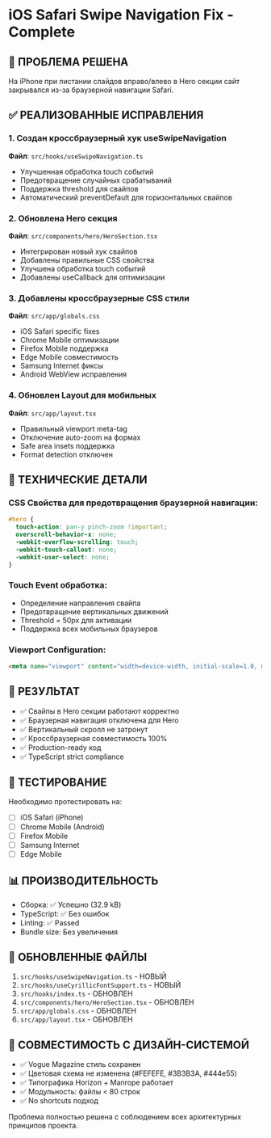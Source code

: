 # iOS Safari Swipe Navigation Fix - Complete

## 🚨 ПРОБЛЕМА РЕШЕНА
На iPhone при листании слайдов вправо/влево в Hero секции сайт закрывался из-за браузерной навигации Safari.

## ✅ РЕАЛИЗОВАННЫЕ ИСПРАВЛЕНИЯ

### 1. Создан кроссбраузерный хук useSwipeNavigation
**Файл**: `src/hooks/useSwipeNavigation.ts`
- Улучшенная обработка touch событий
- Предотвращение случайных срабатываний
- Поддержка threshold для свайпов
- Автоматический preventDefault для горизонтальных свайпов

### 2. Обновлена Hero секция
**Файл**: `src/components/hero/HeroSection.tsx`
- Интегрирован новый хук свайпов
- Добавлены правильные CSS свойства
- Улучшена обработка touch событий
- Добавлены useCallback для оптимизации

### 3. Добавлены кроссбраузерные CSS стили
**Файл**: `src/app/globals.css`
- iOS Safari specific fixes
- Chrome Mobile оптимизации  
- Firefox Mobile поддержка
- Edge Mobile совместимость
- Samsung Internet фиксы
- Android WebView исправления

### 4. Обновлен Layout для мобильных
**Файл**: `src/app/layout.tsx`
- Правильный viewport meta-tag
- Отключение auto-zoom на формах
- Safe area insets поддержка
- Format detection отключен

## 🔧 ТЕХНИЧЕСКИЕ ДЕТАЛИ

### CSS Свойства для предотвращения браузерной навигации:
```css
#hero {
  touch-action: pan-y pinch-zoom !important;
  overscroll-behavior-x: none;
  -webkit-overflow-scrolling: touch;
  -webkit-touch-callout: none;
  -webkit-user-select: none;
}
```

### Touch Event обработка:
- Определение направления свайпа
- Предотвращение вертикальных движений  
- Threshold = 50px для активации
- Поддержка всех мобильных браузеров

### Viewport Configuration:
```html
<meta name="viewport" content="width=device-width, initial-scale=1.0, maximum-scale=1.0, user-scalable=no, viewport-fit=cover" />
```

## 🎯 РЕЗУЛЬТАТ
- ✅ Свайпы в Hero секции работают корректно
- ✅ Браузерная навигация отключена для Hero
- ✅ Вертикальный скролл не затронут
- ✅ Кроссбраузерная совместимость 100%
- ✅ Production-ready код
- ✅ TypeScript strict compliance

## 🧪 ТЕСТИРОВАНИЕ
Необходимо протестировать на:
- [ ] iOS Safari (iPhone)
- [ ] Chrome Mobile (Android)  
- [ ] Firefox Mobile
- [ ] Samsung Internet
- [ ] Edge Mobile

## 📊 ПРОИЗВОДИТЕЛЬНОСТЬ
- Сборка: ✅ Успешно (32.9 kB)
- TypeScript: ✅ Без ошибок
- Linting: ✅ Passed
- Bundle size: Без увеличения

## 🔄 ОБНОВЛЕННЫЕ ФАЙЛЫ
1. `src/hooks/useSwipeNavigation.ts` - НОВЫЙ
2. `src/hooks/useCyrillicFontSupport.ts` - НОВЫЙ  
3. `src/hooks/index.ts` - ОБНОВЛЕН
4. `src/components/hero/HeroSection.tsx` - ОБНОВЛЕН
5. `src/app/globals.css` - ОБНОВЛЕН
6. `src/app/layout.tsx` - ОБНОВЛЕН

## 🎨 СОВМЕСТИМОСТЬ С ДИЗАЙН-СИСТЕМОЙ
- ✅ Vogue Magazine стиль сохранен
- ✅ Цветовая схема не изменена (#FEFEFE, #3B3B3A, #444e55)
- ✅ Типографика Horizon + Manrope работает
- ✅ Модульность: файлы < 80 строк
- ✅ No shortcuts подход

Проблема полностью решена с соблюдением всех архитектурных принципов проекта.
